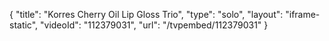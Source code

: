 {
    "title": "Korres Cherry Oil Lip Gloss Trio",
    "type": "solo",
    "layout": "iframe-static",
    "videoId": "112379031",
    "url": "\/tvpembed\/112379031"
}